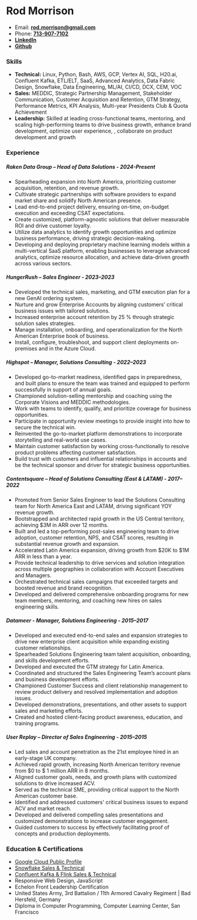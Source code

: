 # Rod Morrison

* Email: [**rod.morrison@gmail.com**](mailto:rod.morrison@gmail.com)
* Phone: [**713-907-7102**](tel:7139077102)
* [**LinkedIn**](https://www.linkedin.com/in/rmorrison/)
* [**Github**](https://github.com/Mojoryson)

### Skills

* **Technical:** Linux, Python, Bash, AWS, GCP, Vertex AI, SQL, H20.ai, Confluent Kafka, ETL/ELT, SaaS, Advanced Analytics, Data Fabric Design, Snowflake, Data Engineering, ML/AI, CI/CD, DCX, CEM, VOC
* **Sales:** MEDDIC, Strategic Partnership Management, Stakeholder Communication, Customer Acquisition and Retention, GTM Strategy, Performance Metrics, KPI Analysis, Multi-year Presidents Club & Quota Achievement
* **Leadership:** Skilled at leading cross-functional teams, mentoring, and scaling high-performing teams to drive business growth, enhance brand development, optimize user experience, , collaborate on product development and growth

### Experience

##### Raken Data Group – Head of Data Solutions - 2024-Present
* Spearheading expansion into North America, prioritizing customer acquisition, retention, and revenue growth.
* Cultivate strategic partnerships with software providers to expand market share and solidify North American presence.
* Lead end-to-end project delivery, ensuring on-time, on-budget execution and exceeding CSAT expectations.
* Create customized, platform-agnostic solutions that deliver measurable ROI and drive customer loyalty.
* Utilize data analytics to identify growth opportunities and optimize business performance, driving strategic decision-making.
* Developing and deploying proprietary machine learning models within a multi-vertical SaaS platform, enabling businesses to leverage advanced analytics, optimize resource allocation, and achieve data-driven growth across various sectors.

##### HungerRush – Sales Engineer - 2023–2023

* Developed the technical sales, marketing, and GTM execution plan for a new GenAI ordering system.
* Nurture and grow Enterprise Accounts by aligning customers’ critical business issues with tailored solutions.
* Increased enterprise account retention by 25 % through strategic solution sales strategies.
* Manage installation, onboarding, and operationalization for the North American Enterprise book of business.
* Install, configure, troubleshoot, and support client deployments on-premises and in the Azure Cloud.

##### Highspot – Manager, Solutions Consulting -  2022–2023

* Developed go-to-market readiness, identified gaps in preparedness, and built plans to ensure the team was
    trained and equipped to perform successfully in support of annual goals.
* Championed solution-selling mentorship and coaching using the Corporate Visions and MEDDIC
    methodologies.
* Work with teams to identify, qualify, and prioritize coverage for business opportunities.
* Participate in opportunity review meetings to provide insight into how to secure the technical win.
* Reinvented the go-to-market platform demonstrations to incorporate storytelling and real-world use cases.
* Maintain customer satisfaction by working cross-functionally to resolve product problems affecting customer satisfaction.
* Build trust with customers and influential relationships in accounts and be the technical sponsor and driver for strategic business opportunities.

##### Contentsquare – Head of Solutions Consulting (East & LATAM) - 2017–2022

* Promoted from Senior Sales Engineer to lead the Solutions Consulting team for North America East and LATAM, driving significant YOY revenue growth.
* Bootstrapped and architected rapid growth in the US Central territory, achieving $3M in ARR over 12 months.
* Built and led a top-performing post-sales engineering team to drive adoption, customer retention, NPS, and CSAT scores, resulting in substantial revenue growth and expansion.
* Accelerated Latin America expansion, driving growth from $20K to $1M ARR in less than a year.
* Provide technical leadership to drive services and solution integration across multiple geographies in collaboration with Account Executives and Managers.
* Orchestrated technical sales campaigns that exceeded targets and boosted revenue and brand recognition.
* Developed and delivered comprehensive onboarding programs for new team members, mentoring, and coaching new hires on sales engineering skills.

##### Datameer - Manager, Solutions Engineering - 2015–2017

* Developed and executed end-to-end sales and expansion strategies to drive new enterprise client acquisition while expanding existing customer relationships.
* Spearheaded Solutions Engineering team talent acquisition, onboarding, and skills development efforts.
* Developed and executed the GTM strategy for Latin America.
* Coordinated and structured the Sales Engineering Team’s account plans and business development efforts.
* Championed Customer Success and client relationship management to review product delivery and resolved implementation and adoption issues.
* Developed demonstrations, presentations, and other assets to support sales and marketing efforts.
* Created and hosted client-facing product awareness, education, and training programs.

##### User Replay – Director of Sales Engineering - 2015–2015

* Led sales and account penetration as the 21st employee hired in an early-stage UK company.
* Achieved rapid growth, increasing North American territory revenue from $0 to $ 1 million ARR in 8 months.
* Aligned customer goals, needs, and growth plans with customized solutions to drive increased ACV.
* Served as the technical SME, providing critical support to the North American customer base.
* Identified and addressed customers' critical business issues to expand ACV and market reach.
* Developed and delivered compelling sales presentations and customized demonstrations to increase customer engagement.
* Guided customers to success by effectively facilitating proof of concepts and production deployments.

### Education & Certifications

* [Google Cloud Public Profile](https://partner.cloudskillsboost.google/public_profiles/4e087ef0-ed5c-48b5-b763-8e5ade38459e)
* [Snowflake Sales & Technical](https://certificates.confluent.io/profile/shaded5458/wallet)
* [Confluent Kafka & Flink Sales & Technical](https://certificates.confluent.io/profile/shaded5458/wallet)
* Responsive Web Design, JavaScript
* Echelon Front Leadership Certification
* United States Army, 3rd Battalion / 11th Armored Cavalry Regiment | Bad Hersfeld, Germany
* Diploma in Computer Programming, Computer Learning Center, San Francisco
